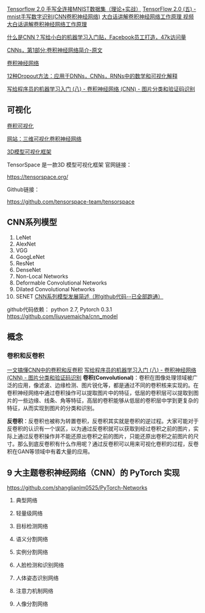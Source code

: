 

[Tensorflow 2.0 手写全连接MNIST数据集（理论+实战）](https://blog.csdn.net/LQ_qing/article/details/99623008) 
[TensorFlow 2.0 (五) - mnist手写数字识别(CNN卷积神经网络)](https://geektutu.com/post/tensorflow2-mnist-cnn.html) 
[大白话讲解卷积神经网络工作原理 视频](https://www.bilibili.com/video/av35087157/) 
[大白话讲解卷积神经网络工作原理](https://zhuanlan.zhihu.com/p/49184702) 

[什么是CNN？写给小白的机器学习入门贴，Facebook员工打造，47k访问量](https://blog.csdn.net/QbitAI/article/details/107455120)

[CNNs，第1部分:卷积神经网络简介-原文](https://victorzhou.com/blog/intro-to-cnns-part-1/)

[卷积神经网络](https://baike.baidu.com/item/%E5%8D%B7%E7%A7%AF%E7%A5%9E%E7%BB%8F%E7%BD%91%E7%BB%9C/17541100)

[12种Dropout方法：应用于DNNs，CNNs，RNNs中的数学和可视化解释](https://blog.csdn.net/weixin_42137700/article/details/107248725)

[写给程序员的机器学习入门 (八) - 卷积神经网络 (CNN) - 图片分类和验证码识别](https://www.cnblogs.com/zkweb/p/13354826.html)

## 可视化

[卷积可视化](https://github.com/vdumoulin/conv_arithmetic)

[网站：三维可视化卷积神经网络](http://scs.ryerson.ca/~aharley/vis/conv/)

[3D模型可视化框架](https://tensorspace.org/html/playground/lenet.html)

TensorSpace 是一款3D 模型可视化框架
官网链接：

https://tensorspace.org/

Github链接：

https://github.com/tensorspace-team/tensorspace

## CNN系列模型
1. LeNet
2. AlexNet
3. VGG
4. GoogLeNet
5. ResNet
6. DenseNet
7. Non-Local Networks
8. Deformable Convolutional Networks
9. Dilated Convolutional Networks
10. SENET
[CNN系列模型发展简述（附github代码--已全部跑通）](https://zhuanlan.zhihu.com/p/66215918)

github代码依赖：
python 2.7, Pytorch 0.3.1
https://github.com/liuyuemaicha/cnn_model


## 概念

### 卷积和反卷积
[一文搞懂CNN中的卷积和反卷积](https://www.toutiao.com/i6642655643314422275)
[写给程序员的机器学习入门 (八) - 卷积神经网络 (CNN) - 图片分类和验证码识别](https://www.cnblogs.com/zkweb/p/13354826.html)
**卷积(Convolutional)**：卷积在图像处理领域被广泛的应用，像滤波、边缘检测、图片锐化等，都是通过不同的卷积核来实现的。在卷积神经网络中通过卷积操作可以提取图片中的特征，低层的卷积层可以提取到图片的一些边缘、线条、角等特征，高层的卷积能够从低层的卷积层中学到更复杂的特征，从而实现到图片的分类和识别。

**反卷积**：反卷积也被称为转置卷积，反卷积其实就是卷积的逆过程。大家可能对于反卷积的认识有一个误区，以为通过反卷积就可以获取到经过卷积之前的图片，实际上通过反卷积操作并不能还原出卷积之前的图片，只能还原出卷积之前图片的尺寸。那么到底反卷积有什么作用呢？通过反卷积可以用来可视化卷积的过程，反卷积在GAN等领域中有着大量的应用。

## 9 大主题卷积神经网络（CNN）的 PyTorch 实现
https://github.com/shanglianlm0525/PyTorch-Networks

1. 典型网络

2. 轻量级网络

3. 目标检测网络

4. 语义分割网络

5. 实例分割网络

6. 人脸检测和识别网络

7. 人体姿态识别网络

8. 注意力机制网络

9. 人像分割网络